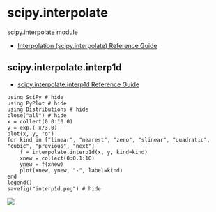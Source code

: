 # scipy.interpolate

scipy.interpolate module

- [Interpolation (scipy.interpolate) Reference Guide](https://docs.scipy.org/doc/scipy/reference/interpolate.html)


## scipy.interpolate.interp1d

- [scipy\.interpolate\.interp1d Reference Guide](https://docs.scipy.org/doc/scipy/reference/generated/scipy.interpolate.interp1d.html#scipy.interpolate.interp1d)


```@example
using SciPy # hide
using PyPlot # hide
using Distributions # hide
close("all") # hide
x = collect(0.0:10.0)
y = exp.(-x/3.0)
plot(x, y, "o")
for kind in ["linear", "nearest", "zero", "slinear", "quadratic", "cubic", "previous", "next"]
    f = interpolate.interp1d(x, y, kind=kind)
    xnew = collect(0:0.1:10)
    ynew = f(xnew)
    plot(xnew, ynew, "-", label=kind)
end
legend()
savefig("interp1d.png") # hide
```

![](interp1d.png)




